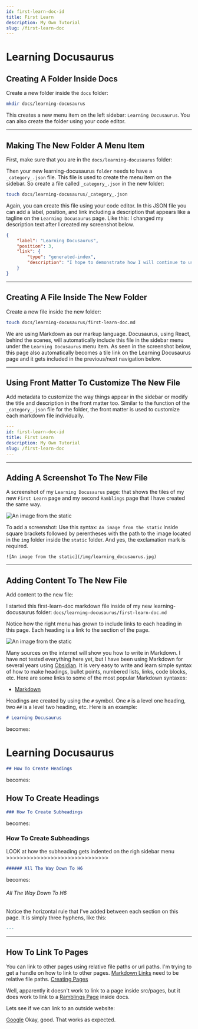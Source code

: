 ```yaml
---
id: first-learn-doc-id
title: First Learn
description: My Own Tutorial
slug: /first-learn-doc
---
```


# Learning Docusaurus

## Creating A Folder Inside Docs

Create a new folder inside the `docs` folder:

```bash
mkdir docs/learning-docusaurus
```     
This creates a new menu item on the left sidebar: `Learning Docusaurus`. You can also create the folder using your code editor. 

_________________

## Making The New Folder A Menu Item

First, make sure that you are in the `docs/learning-docusaurus` folder:

Then your new learning-docusaurus `folder` needs to have a `_category_.json` file. This file is used to create the menu item on the sidebar. So create a file called `_category_.json` in the new folder:

```bash
touch docs/learning-docusaurus/_category_.json
```
Again, you can create this file using your code editor. In this JSON file you can add a label, position, and link including a description that appears like a tagline on the `Learning Docusaurus` page. Like this: I changed my description text after I created my screenshot below. 

```json
{
    "label": "Learning Docusaurus",
    "position": 3,
    "link": {
        "type": "generated-index",
        "description": "I hope to demonstrate how I will continue to use Docusaurus going forward."
    }
}
```
_________________

## Creating A File Inside The New Folder
Create a new file inside the new folder:

```bash
touch docs/learning-docusaurus/first-learn-doc.md
```
 
We are using Markdown as our markup language. Docusaurus, using React, behind the scenes, will automatically include this file in the sidebar menu under the `Learning Docusaurus` menu item. As seen in the screenshot below, this page also automatically becomes a tile link on the Learning Docusaurus page and it gets included in the previous/next navigation below.
_________________

## Using Front Matter To Customize The New File

Add metadata to customize the way things appear in the sidebar or modify the title and description in the front matter too. Similar to the function of the `_category_.json` file for the folder, the front matter is used to customize each markdown file individually.

```yaml
---
id: first-learn-doc-id
title: First Learn
description: My Own Tutorial
slug: /first-learn-doc
---
```
_________________

## Adding A Screenshot To The New File

A screenshot of my `Learning Docusaurus` page: that shows the tiles of my new `First Learn` page and my second `Ramblings` page that I have created the same way.

![An image from the static](/img/learning_docusaurus.jpg)

To add a screenshot: Use this syntax: `An image from the static` inside square brackets followed by perentheses with the path to the image located in the `img` folder inside the `static` folder. And yes, the exclamation mark is required.
```
![An image from the static](/img/learning_docusaurus.jpg)
```
_________________

## Adding Content To The New File

Add content to the new file:

I started this first-learn-doc markdown file inside of my new learning-docusaurus folder: `docs/learning-docusaurus/first-learn-doc.md`

Notice how the right menu has grown to include links to each heading in this page. Each heading is a link to the section of the page.

![An image from the static](/img/r_menu.jpg)

Many sources on the internet will show you how to write in Markdown. I have not tested everything here yet, but I have been using Markdown for several years using [Obsidian](https://obsidian.md/). It is very easy to write and learn simple syntax of how to make headings, bullet points, numbered lists, links, code blocks, etc. Here are some links to some of the most popular Markdown syntaxes:

- [Markdown](https://daringfireball.net/projects/markdown/syntax)

Headings are created by using the `#` symbol. One `#` is a level one heading, two `##` is a level two heading, etc. Here is an example:


```md
# Learning Docusaurus
```
becomes:

# Learning Docusaurus


```md
## How To Create Headings
```
becomes:

## How To Create Headings 

```md
### How To Create Subheadings
```
becomes: 

### How To Create Subheadings
LOOK at how the subheading gets indented on the righ sidebar menu >>>>>>>>>>>>>>>>>>>>>>>>>>>>>>
```md
###### All The Way Down To H6
```
becomes:

###### All The Way Down To H6

Notice the horizontal rule that I've added between each section on this page.
It is simply three hyphens, like this:
```md
--- 
```
 
_________________

## How To Link To Pages

You can link to other pages using relative file paths or url paths. I'm trying to get a handle on how to link to other pages. [Markdown Links](https://docusaurus.io/docs/markdown-features/links) need to be relative file paths.
[Creating Pages](https://docusaurus.io/docs/creating-pages)


Well, apparently it doesn't work to link to a page inside src/pages, but it does work to link to a [Ramblings Page](ramblings) inside docs.

Lets see if we can link to an outside website:

[Google](https://google.com)
Okay, good. That works as expected. 